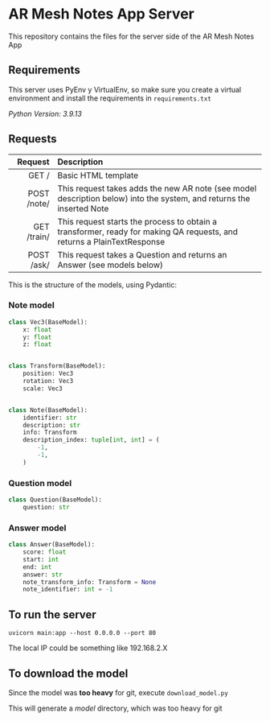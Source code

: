 # AR Mesh Notes App Server
This repository contains the files for the server side of the AR Mesh Notes App

## Requirements
This server uses PyEnv y VirtualEnv, so make sure you create a virtual environment and install the requirements in `requirements.txt`

*Python Version: 3.9.13*

## Requests

| Request     | Description |
| ----------: | :---------- |
| GET /       | Basic HTML template
| POST /note/ | This request takes adds the new AR note (see model description below) into the system, and returns the inserted Note |
| GET /train/ | This request starts the process to obtain a transformer, ready for making QA requests, and returns a PlainTextResponse |
| POST /ask/  | This request takes a Question and returns an Answer (see models below) |


This is the structure of the models, using Pydantic:

### Note model

```python
class Vec3(BaseModel):
    x: float
    y: float
    z: float


class Transform(BaseModel):
    position: Vec3
    rotation: Vec3
    scale: Vec3


class Note(BaseModel):
    identifier: str
    description: str
    info: Transform
    description_index: tuple[int, int] = (
        -1,
        -1,
    )
```

### Question model

```python
class Question(BaseModel):
    question: str
```

### Answer model

```python
class Answer(BaseModel):
    score: float
    start: int
    end: int
    answer: str
    note_transform_info: Transform = None
    note_identifier: int = -1
```

## To run the server
`uvicorn main:app --host 0.0.0.0 --port 80`

The local IP could be something like 192.168.2.X

## To download the model
Since the model was **too heavy** for git, execute `download_model.py`

This will generate a *model* directory, which was too heavy for git
